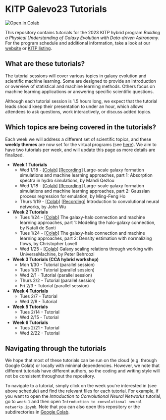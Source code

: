 # KITP Galevo23 Tutorials

[![Open In Colab](https://colab.research.google.com/assets/colab-badge.svg)](https://colab.research.google.com/github/DataDrivenGalaxyEvolution/galevo23-tutorials/)

This repository contains tutorials for the 2023 KITP hybrid program *Building a Physical Understanding of Galaxy Evolution with Data-driven Astronomy*. For the program schedule and additional information, take a look at our [website](https://datadrivengalaxyevolution.github.io) or [KITP listing](https://www.kitp.ucsb.edu/activities/galevo23).

## What are these tutorials?

The tutorial sessions will cover various topics in galaxy evolution and scientific machine learning. Some are designed to provide an introduction or overview of statistical and machine learning methods. Others focus on machine learning applications or answering specific scientific questions. 

Although each tutorial session is 1.5 hours long, we expect that the tutorial leads should keep their presentation to under an hour, which allows attendees to ask questions, work interactively, or discuss added topics. 

## Which topics are being covered in the tutorials?

Each week we will address a different set of scientific topics, and these **weekly themes** are now set for the virtual programs (see [here](https://datadrivengalaxyevolution.github.io/#virtualweeks)). We aim to have two tutorials per week, and will update this page as more details are finalized.


- **Week 1 Tutorials**
    * Wed 1/18 - [[Colab]](https://colab.research.google.com/github/DataDrivenGalaxyEvolution/galevo23-tutorials/blob/main/week-1/Large_scale_galaxy_formation_simulations_and_machine_learning_approaches_Part1_Simulated_absorption_spectra.ipynb) [[Recording]](https://online.kitp.ucsb.edu/online/galevo23/qezlou_ho/) Large-scale galaxy formation simulations and machine learning approaches, part 1: Absorption spectra in hydro simulations, by Mahdi Qezlou
    * Wed 1/18 - [[Colab]](https://colab.research.google.com/github/DataDrivenGalaxyEvolution/galevo23-tutorials/blob/main/week-1/Large_scale_galaxy_formation_simulations_and_machine_learning_approaches_(Part_2)_Gaussian_process_regression_for_emulation.ipynb) [[Recording]](https://online.kitp.ucsb.edu/online/galevo23/qezlou_ho/) Large-scale galaxy formation simulations and machine learning approaches, part 2: Gaussian process regression for emulation, by Ming-Feng Ho
    * Thurs 1/19 - [[Colab]](https://colab.research.google.com/github/DataDrivenGalaxyEvolution/galevo23-tutorials/blob/main/week-1/Introduction%20to%20convolutional%20neural%20networks.ipynb) [[Recording]](https://online.kitp.ucsb.edu/online/galevo23/wu/) Introduction to convolutional neural networks, by John Wu
- **Week 2 Tutorials**
    * Tues 1/24 - [[Colab]](https://colab.research.google.com/github/DataDrivenGalaxyEvolution/galevo23-tutorials/blob/main/week-2/tutorial_on_halo-galaxy_connection/halo-galaxy_connection.ipynb) The galaxy-halo connection and machine learning approaches, part 1: Modeling the halo-galaxy connection, by Natalí de Santi 
    * Tues 1/24 - [[Colab]](https://colab.research.google.com/github/DataDrivenGalaxyEvolution/galevo23-tutorials/blob/main/week-2/tutorial_on_halo-galaxy_connection/Part2%20-%20Normalizing_flows.ipynb) The galaxy-halo connection and machine learning approaches, part 2: Density estimation with normalizing flows, by Christopher Lovell
    * Wed 1/25 - [[Colab]](https://colab.research.google.com/github/DataDrivenGalaxyEvolution/galevo23-tutorials/blob/main/week-2/tutorial_on_universemachine/UniverseMachine_Tutorial.ipynb) Galaxy scaling relations through working with UniverseMachine, by Peter Behroozi
- **Week 3 Tutorials (CCA hybrid workshop)**
    * Mon 1/30 - Tutorial (parallel session)
    * Tues 1/31 - Tutorial (parallel session)
    * Wed 2/1 - Tutorial (parallel session)
    * Thurs 2/2 - Tutorial (parallel session)
    * Fri 2/3 - Tutorial (parallel session)
- **Week 4 Tutorials**
    * Tues 2/7 - Tutorial
    * Wed 2/8 - Tutorial
- **Week 5 Tutorials**
    * Tues 2/14 - Tutorial
    * Wed 2/15 - Tutorial
- **Week 6 Tutorials**
    * Tues 2/21 - Tutorial
    * Wed 2/22 - Tutorial

## Navigating through the tutorials

We hope that most of these tutorials can be run on the cloud (e.g. through Google Colab) or locally with minimal dependencies. However, we note that different tutorials have different authors, so the coding and writing style will not be consistent throughout the repository. 

To navigate to a tutorial, simply click on the week you're interested in (see above schedule) and find the relevant files for each tutorial. For example, if you want to open the *Introduction to Convolutional Neural Networks* tutorial, go to `week-1` and then open `Introduction to convolutional neural networks.ipynb`. Note that you can also open this repository or the subdirectories in [Google Colab](https://colab.research.google.com/github/DataDrivenGalaxyEvolution/galevo23-tutorials/).
